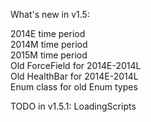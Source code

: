 What's new in v1.5:

2014E time period <br />
2014M time period <br />
2015M time period <br />
Old ForceField for 2014E-2014L <br />
Old HealthBar for 2014E-2014L <br />
Enum class for old Enum types

TODO in v1.5.1:
LoadingScripts
